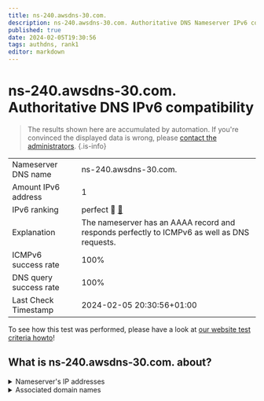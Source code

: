 ```yaml
---
title: ns-240.awsdns-30.com.
description: ns-240.awsdns-30.com. Authoritative DNS Nameserver IPv6 compatibility
published: true
date: 2024-02-05T19:30:56
tags: authdns, rank1
editor: markdown
---
```


# ns-240.awsdns-30.com. Authoritative DNS IPv6 compatibility

> The results shown here are accumulated by automation. If you're convinced the displayed data is wrong, please [contact the administrators](/howto/chat). 
{.is-info}




|   |   |
| - | - |
| Nameserver DNS name | ns-240.awsdns-30.com.
| Amount IPv6 address | 1
| IPv6 ranking | perfect :1st_place_medal: [🔗](/howto/ranking) |
| Explanation | The nameserver has an AAAA record and responds perfectly to ICMPv6 as well as DNS requests. |
| ICMPv6 success rate | 100%|
| DNS query success rate | 100% |
| Last Check Timestamp | 2024-02-05 20:30:56+01:00 |

To see how this test was performed, please have a look at [our website test criteria howto](/howto/testcriteria/authdns)!


## What is ns-240.awsdns-30.com. about?




<details>
<summary>Nameserver's IP addresses</summary>

2600:9000:5300:f000::1

</details>



<details>
<summary>Associated domain names</summary>

www.doopedia.co.kr

</details>
